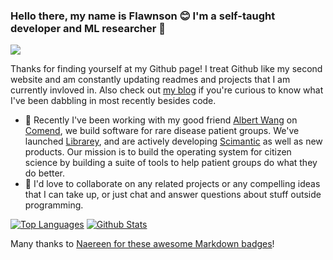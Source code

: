 ### Hello there, my name is Flawnson 😊 I'm a self-taught developer and ML researcher 👋

<!--
**flawnson/flawnson** is a ✨ _special_ ✨ repository because its `README.md` (this file) appears on your GitHub profile.

Here are some ideas to get you started:

- 🔭 I’m currently working on ...
- 🌱 I’m currently learning ...
- 👯 I’m looking to collaborate on ...
- 🤔 I’m looking for help with ...
- 💬 Ask me about ...
- 📫 How to reach me: ...
- 😄 Pronouns: ...
- ⚡ Fun fact: ...
-->

![](https://komarev.com/ghpvc/?username=flawnson)

Thanks for finding yourself at my Github page! I treat Github like my second website and am constantly updating readmes and projects that I am currently invloved in. Also check out [my blog](https://flawnson.github.io/) if you're curious to know what I've been dabbling in most recently besides code.

- 🧬 Recently I've been working with my good friend [Albert Wang](https://www.linkedin.com/in/albert-yq-wang/) on [Comend](https://www.comendcare.com/), we build software for rare disease patient groups. We've launched [Librarey](https://www.librarey.com/), and are actively developing [Scimantic](http://scimantic.com/) as well as new products. Our mission is to build the operating system for citizen science by building a suite of tools to help patient groups do what they do better.
- 🍵 I'd love to collaborate on any related projects or any compelling ideas that I can take up, or just chat and answer questions about stuff outside programming.

[![Top Languages](https://github-readme-stats.vercel.app/api/top-langs/?username=flawnson)](https://github.com/flawnson)
[![Github Stats](https://github-readme-stats.vercel.app/api?username=flawnson)](https://github.com/flawnson)

Many thanks to [Naereen for these awesome Markdown badges](https://github.com/Naereen/badges)!
